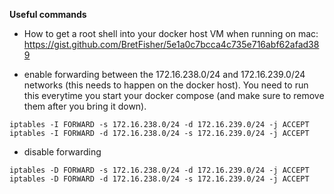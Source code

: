 **Useful commands**

* How to get a root shell into your docker host VM when running on mac:
https://gist.github.com/BretFisher/5e1a0c7bcca4c735e716abf62afad389

* enable forwarding between the 172.16.238.0/24 and 172.16.239.0/24 networks (this needs to happen on the docker host). You need to run this everytime you start your docker compose (and make sure to remove them after you bring it down).
```
iptables -I FORWARD -s 172.16.238.0/24 -d 172.16.239.0/24 -j ACCEPT
iptables -I FORWARD -d 172.16.238.0/24 -s 172.16.239.0/24 -j ACCEPT
```
* disable forwarding
```
iptables -D FORWARD -s 172.16.238.0/24 -d 172.16.239.0/24 -j ACCEPT
iptables -D FORWARD -d 172.16.238.0/24 -s 172.16.239.0/24 -j ACCEPT
```